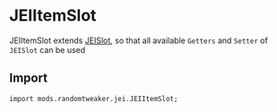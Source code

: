 # JEIItemSlot

JEIItemSlot extends [JEISlot](JEISlot.md), so that all available `Getters` and `Setter` of `JEISlot`
can be used

## Import

```zenscript
import mods.randomtweaker.jei.JEIItemSlot;
```

